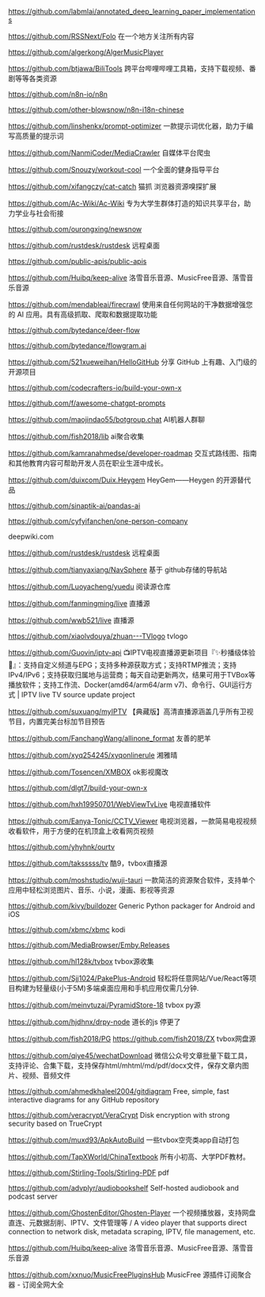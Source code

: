 https://github.com/labmlai/annotated_deep_learning_paper_implementations

https://github.com/RSSNext/Folo   在一个地方关注所有内容

https://github.com/algerkong/AlgerMusicPlayer

https://github.com/btjawa/BiliTools  跨平台哔哩哔哩工具箱，支持下载视频、番剧等等各类资源

https://github.com/n8n-io/n8n

https://github.com/other-blowsnow/n8n-i18n-chinese

https://github.com/linshenkx/prompt-optimizer  一款提示词优化器，助力于编写高质量的提示词

https://github.com/NanmiCoder/MediaCrawler   自媒体平台爬虫

https://github.com/Snouzy/workout-cool   一个全面的健身指导平台

https://github.com/xifangczy/cat-catch   猫抓 浏览器资源嗅探扩展

https://github.com/Ac-Wiki/Ac-Wiki 专为大学生群体打造的知识共享平台，助力学业与社会衔接

https://github.com/ourongxing/newsnow

https://github.com/rustdesk/rustdesk  远程桌面

https://github.com/public-apis/public-apis

https://github.com/Huibq/keep-alive   洛雪音乐音源、MusicFree音源、落雪音乐音源

https://github.com/mendableai/firecrawl   使用来自任何网站的干净数据增强您的 AI 应用。具有高级抓取、爬取和数据提取功能

https://github.com/bytedance/deer-flow

https://github.com/bytedance/flowgram.ai

https://github.com/521xueweihan/HelloGitHub  分享 GitHub 上有趣、入门级的开源项目

https://github.com/codecrafters-io/build-your-own-x

https://github.com/f/awesome-chatgpt-prompts

https://github.com/maojindao55/botgroup.chat  AI机器人群聊

https://github.com/fish2018/lib  ai聚合收集

https://github.com/kamranahmedse/developer-roadmap  交互式路线图、指南和其他教育内容可帮助开发人员在职业生涯中成长。

https://github.com/duixcom/Duix.Heygem   HeyGem——Heygen 的开源替代品

https://github.com/sinaptik-ai/pandas-ai

https://github.com/cyfyifanchen/one-person-company

deepwiki.com

https://github.com/rustdesk/rustdesk 远程桌面

https://github.com/tianyaxiang/NavSphere 基于 github存储的导航站

https://github.com/Luoyacheng/yuedu  阅读源仓库

https://github.com/fanmingming/live  直播源

https://github.com/wwb521/live   直播源

https://github.com/xiaolvdouya/zhuan---TVlogo   tvlogo

https://github.com/Guovin/iptv-api  📺IPTV电视直播源更新项目『✨秒播级体验🚀』：支持自定义频道与EPG；支持多种源获取方式；支持RTMP推流；支持IPv4/IPv6；支持获取归属地与运营商；每天自动更新两次，结果可用于TVBox等播放软件；支持工作流、Docker(amd64/arm64/arm v7)、命令行、GUI运行方式 | IPTV live TV source update project

https://github.com/suxuang/myIPTV  【典藏版】高清直播源涵盖几乎所有卫视节目，内置完美台标加节目预告

https://github.com/FanchangWang/allinone_format  友善的肥羊

https://github.com/xyq254245/xyqonlinerule  湘雅晴

https://github.com/Tosencen/XMBOX  ok影视魔改

https://github.com/dlgt7/build-your-own-x 

https://github.com/hxh19950701/WebViewTvLive  电视直播软件

https://github.com/Eanya-Tonic/CCTV_Viewer  电视浏览器，一款简易电视视频收看软件，用于方便的在机顶盒上收看网页视频

https://github.com/yhyhnk/ourtv

https://github.com/taksssss/tv  酷9，tvbox直播源

https://github.com/moshstudio/wuji-tauri 一款简洁的资源聚合软件，支持单个应用中轻松浏览图片、音乐、小说，漫画、影视等资源

https://github.com/kivy/buildozer Generic Python packager for Android and iOS

https://github.com/xbmc/xbmc  kodi

https://github.com/MediaBrowser/Emby.Releases

https://github.com/hl128k/tvbox  tvbox源收集

https://github.com/Sjj1024/PakePlus-Android  轻松将任意网站/Vue/React等项目构建为轻量级(小于5M)多端桌面应用和手机应用仅需几分钟.

https://github.com/meinvtuzai/PyramidStore-18  tvbox py源

https://github.com/hjdhnx/drpy-node  道长的js 停更了

https://github.com/fish2018/PG   https://github.com/fish2018/ZX  tvbox网盘源

https://github.com/qiye45/wechatDownload  微信公众号文章批量下载工具，支持评论、合集下载，支持保存html/mhtml/md/pdf/docx文件，保存文章内图片、视频、音频文件

https://github.com/ahmedkhaleel2004/gitdiagram   Free, simple, fast interactive diagrams for any GitHub repository

https://github.com/veracrypt/VeraCrypt   Disk encryption with strong security based on TrueCrypt

https://github.com/muxd93/ApkAutoBuild  一些tvbox空壳类app自动打包

https://github.com/TapXWorld/ChinaTextbook  所有小初高、大学PDF教材。

https://github.com/Stirling-Tools/Stirling-PDF  pdf

https://github.com/advplyr/audiobookshelf  Self-hosted audiobook and podcast server

https://github.com/GhostenEditor/Ghosten-Player  一个视频播放器，支持网盘直连、元数据刮削、IPTV、文件管理等 / A video player that supports direct connection to network disk, metadata scraping, IPTV, file management, etc.

https://github.com/Huibq/keep-alive  洛雪音乐音源、MusicFree音源、落雪音乐音源

https://github.com/xxnuo/MusicFreePluginsHub MusicFree 源插件订阅聚合器 - 订阅全网大全
